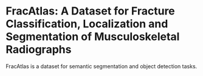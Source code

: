 # FracAtlas: A Dataset for Fracture Classification, Localization and Segmentation of Musculoskeletal Radiographs

FracAtlas is a dataset for semantic segmentation and object detection tasks.